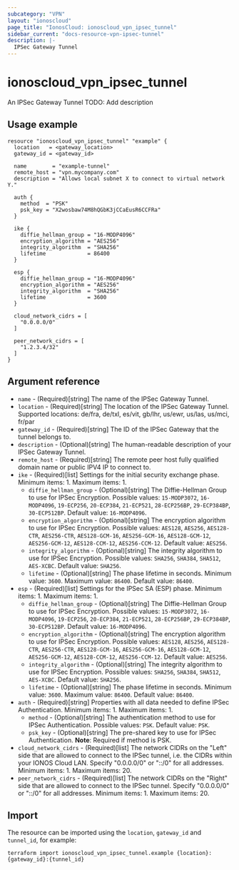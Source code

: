 ```yaml
---
subcategory: "VPN"
layout: "ionoscloud"
page_title: "IonosCloud: ionoscloud_vpn_ipsec_tunnel"
sidebar_current: "docs-resource-vpn-ipsec-tunnel"
description: |-
  IPSec Gateway Tunnel
---
```


# ionoscloud_vpn_ipsec_tunnel

An IPSec Gateway Tunnel TODO: Add description

## Usage example

```hcl
resource "ionoscloud_vpn_ipsec_tunnel" "example" {
  location   = <gateway_location>
  gateway_id = <gateway_id>

  name        = "example-tunnel"
  remote_host = "vpn.mycompany.com"
  description = "Allows local subnet X to connect to virtual network Y."

  auth {
    method  = "PSK"
    psk_key = "X2wosbaw74M8hQGbK3jCCaEusR6CCFRa"
  }

  ike {
    diffie_hellman_group = "16-MODP4096"
    encryption_algorithm = "AES256"
    integrity_algorithm  = "SHA256"
    lifetime             = 86400
  }

  esp {
    diffie_hellman_group = "16-MODP4096"
    encryption_algorithm = "AES256"
    integrity_algorithm  = "SHA256"
    lifetime             = 3600
  }

  cloud_network_cidrs = [
    "0.0.0.0/0"
  ]

  peer_network_cidrs = [
    "1.2.3.4/32"
  ]
}
```

## Argument reference

* `name` - (Required)[string] The name of the IPSec Gateway Tunnel.
* `location` - (Required)[string] The location of the IPSec Gateway Tunnel. Supported locations: de/fra, de/txl, es/vit,
  gb/lhr, us/ewr, us/las, us/mci, fr/par
* `gateway_id` - (Required)[string] The ID of the IPSec Gateway that the tunnel belongs to.
* `description` - (Optional)[string] The human-readable description of your IPSec Gateway Tunnel.
* `remote_host` - (Required)[string] The remote peer host fully qualified domain name or public IPV4 IP to connect to.
* `ike` - (Required)[list] Settings for the initial security exchange phase. Minimum items: 1. Maximum items: 1.
    * `diffie_hellman_group` - (Optional)[string] The Diffie-Hellman Group to use for IPSec Encryption. Possible
      values: `15-MODP3072`, `16-MODP4096`, `19-ECP256`, `20-ECP384`, `21-ECP521`, `28-ECP256BP`, `29-ECP384BP`, `30-ECP512BP`.
      Default value: `16-MODP4096`.
    * `encryption_algorithm` - (Optional)[string] The encryption algorithm to use for IPSec Encryption. Possible
      values: `AES128`, `AES256`, `AES128-CTR`, `AES256-CTR`, `AES128-GCM-16`, `AES256-GCM-16`, `AES128-GCM-12`, `AES256-GCM-12`, `AES128-CCM-12`,
      `AES256-CCM-12`. Default value: `AES256`.
    * `integrity_algorithm` - (Optional)[string] The integrity algorithm to use for IPSec Encryption. Possible
      values: `SHA256`, `SHA384`, `SHA512`, `AES-XCBC`. Default value: `SHA256`.
    * `lifetime` - (Optional)[string] The phase lifetime in seconds. Minimum value: `3600`. Maximum value: `86400`.
      Default value: `86400`.
* `esp` - (Required)[list] Settings for the IPSec SA (ESP) phase. Minimum items: 1. Maximum items: 1.
    * `diffie_hellman_group` - (Optional)[string] The Diffie-Hellman Group to use for IPSec Encryption. Possible
      values: `15-MODP3072`, `16-MODP4096`, `19-ECP256`, `20-ECP384`, `21-ECP521`, `28-ECP256BP`, `29-ECP384BP`, `30-ECP512BP`.
      Default value: `16-MODP4096`.
    * `encryption_algorithm` - (Optional)[string] The encryption algorithm to use for IPSec Encryption. Possible
      values: `AES128`, `AES256`, `AES128-CTR`, `AES256-CTR`, `AES128-GCM-16`, `AES256-GCM-16`, `AES128-GCM-12`, `AES256-GCM-12`, `AES128-CCM-12`,
      `AES256-CCM-12`. Default value: `AES256`.
    * `integrity_algorithm` - (Optional)[string] The integrity algorithm to use for IPSec Encryption. Possible
      values: `SHA256`, `SHA384`, `SHA512`, `AES-XCBC`. Default value: `SHA256`.
    * `lifetime` - (Optional)[string] The phase lifetime in seconds. Minimum value: `3600`. Maximum value: `86400`.
      Default value: `86400`.
* `auth` - (Required)[string] Properties with all data needed to define IPSec Authentication. Minimum items: 1. Maximum
  items: 1.
    * `method` - (Optional)[string] The authentication method to use for IPSec Authentication. Possible values: `PSK`.
      Default value: `PSK`.
    * `psk_key` - (Optional)[string] The pre-shared key to use for IPSec Authentication. **Note**: Required if method is
      PSK.
* `cloud_network_cidrs` - (Required)[list] The network CIDRs on the "Left" side that are allowed to connect to the IPSec
  tunnel, i.e. the CIDRs within your IONOS Cloud LAN. Specify "0.0.0.0/0" or "::/0" for all addresses. Minimum items: 1.
  Maximum items: 20.
* `peer_network_cidrs` - (Required)[list] The network CIDRs on the "Right" side that are allowed to connect to the IPSec
  tunnel. Specify "0.0.0.0/0" or "::/0" for all addresses. Minimum items: 1. Maximum items: 20.

## Import

The resource can be imported using the `location`, `gateway_id` and `tunnel_id`, for example:

```
terraform import ionoscloud_vpn_ipsec_tunnel.example {location}:{gateway_id}:{tunnel_id}
```
